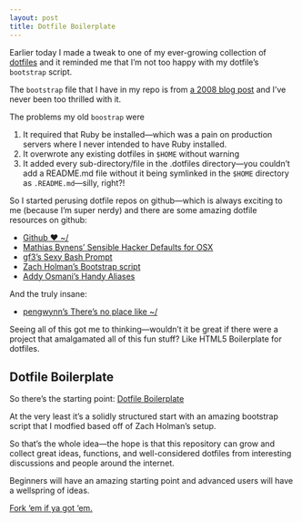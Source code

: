 ```yaml
---
layout: post
title: Dotfile Boilerplate
---
```


Earlier today I made a tweak to one of my ever-growing collection of 
[dotfiles](https://github.com/thcipriani/dotfiles/) and it reminded me 
that I&#8217;m not too happy with my dotfile&#8217;s `bootstrap` script.

The `bootstrap` file that I have in my repo is from [a 2008 blog post](http://errtheblog.com/posts/89-huba-huba) 
and I&#8217;ve never been too thrilled with it. 

The problems my old `boostrap` were

1. It required that Ruby be installed&#8212;which was a pain on production 
   servers where I never intended to have Ruby installed.
2. It overwrote any existing dotfiles in `$HOME` without warning
3. It added every sub-directory/file in the .dotfiles directory&#8212;you couldn&#8217;t 
   add a README.md file without it being symlinked in the `$HOME` directory as 
   `.README.md`&#8212;silly, right?!

So I started perusing dotfile repos on github&#8212;which is always exciting 
to me (because I&#8217;m super nerdy) and there are some amazing dotfile resources 
on github:

- [Github &#10084; ~/](http://dotfiles.github.io/)
- [Mathias Bynens&#8217; Sensible Hacker Defaults for OSX](https://github.com/mathiasbynens/dotfiles)
- [gf3&#8217;s Sexy Bash Prompt](https://github.com/gf3/dotfiles)
- [Zach Holman&#8217;s Bootstrap script](http://zachholman.com/2010/08/dotfiles-are-meant-to-be-forked/)
- [Addy Osmani&#8217;s Handy Aliases](https://github.com/addyosmani/dotfiles/blob/master/.aliases)

And the truly insane:

- [pengwynn&#8217;s There&#8217;s no place like ~/](https://github.com/pengwynn/dotfiles)

Seeing all of this got me to thinking&#8212;wouldn&#8217;t it be great if there 
were a project that amalgamated all of this fun stuff? Like HTML5 Boilerplate 
for dotfiles.

## Dotfile Boilerplate

So there&#8217;s the starting point: [Dotfile Boilerplate](https://github.com/thcipriani/dotfile-boilerplate)

At the very least it&#8217;s a solidly structured start with an amazing 
bootstrap script that I modfied based off of Zach Holman&#8217;s setup.

So that&#8217;s the whole idea&#8212;the hope is that this repository can grow 
and collect great ideas, functions, and well-considered dotfiles from 
interesting discussions and people around the internet. 

Beginners will have an amazing starting point and advanced users will have 
a wellspring of ideas.

[Fork &#8216;em if ya got &#8216;em.](https://help.github.com/articles/using-pull-requests/)
